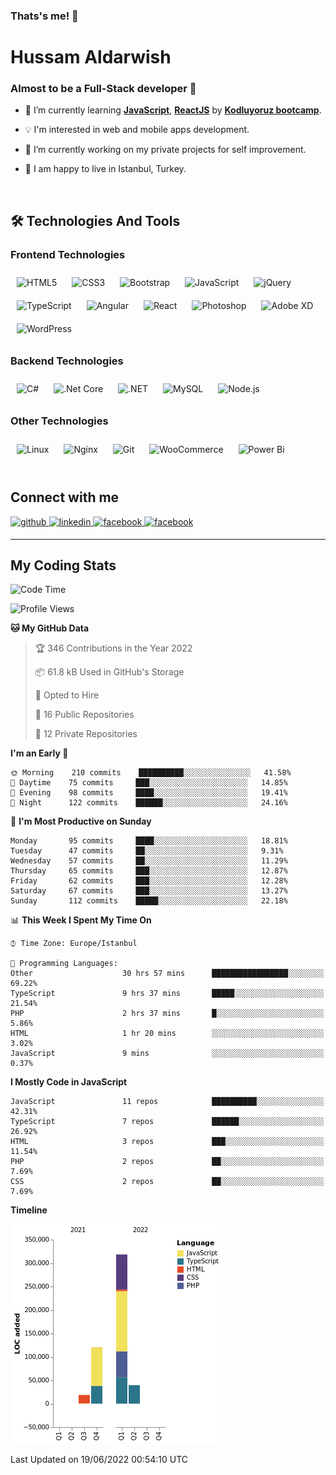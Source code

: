 ### Thats's me! 👋

# Hussam Aldarwish

### Almost to be a Full-Stack developer 🚀

- 🌱 I’m currently learning [**JavaScript**](https://www.javascript.com), [**ReactJS**](https://reactjs.org) by [**Kodluyoruz bootcamp**](https://www.kodluyoruz.org/bootcamp).

- 💡 I'm interested in web and mobile apps development.

- 🔭 I’m currently working on my private projects for self improvement.

- 📍 I am happy to live in Istanbul, Turkey.

<br/>

## 🛠 Technologies And Tools

### Frontend Technologies

<div align="left">  
<img style="margin: 10px" src="https://profilinator.rishav.dev/skills-assets/html5-original-wordmark.svg" alt="HTML5" height="50" />  
<img style="margin: 10px" src="https://profilinator.rishav.dev/skills-assets/css3-original-wordmark.svg" alt="CSS3" height="50" />  
<img style="margin: 10px" src="https://profilinator.rishav.dev/skills-assets/bootstrap-plain.svg" alt="Bootstrap" height="50" />  
<img style="margin: 10px" src="https://profilinator.rishav.dev/skills-assets/javascript-original.svg" alt="JavaScript" height="50" />  
<img style="margin: 10px" src="https://profilinator.rishav.dev/skills-assets/jquery.png" alt="jQuery" height="50" />  
<img style="margin: 10px" src="https://profilinator.rishav.dev/skills-assets/typescript-original.svg" alt="TypeScript" height="50" />  
<img style="margin: 10px" src="https://profilinator.rishav.dev/skills-assets/angularjs-original.svg" alt="Angular" height="50" />  
<img style="margin: 10px" src="https://profilinator.rishav.dev/skills-assets/react-original-wordmark.svg" alt="React" height="50" />  
<img style="margin: 10px" src="https://profilinator.rishav.dev/skills-assets/photoshop-plain.svg" alt="Photoshop" height="50" />  
<img style="margin: 10px" src="https://profilinator.rishav.dev/skills-assets/adobexd.png" alt="Adobe XD" height="50" />  
<img style="margin: 10px" src="https://profilinator.rishav.dev/skills-assets/wordpress.png" alt="WordPress" height="50" />  
</div>

### Backend Technologies

<div align="left">  
<img style="margin: 10px" src="https://profilinator.rishav.dev/skills-assets/csharp-original.svg" alt="C#" height="50" />  
<img style="margin: 10px" src="https://profilinator.rishav.dev/skills-assets/dotnetcore.png" alt=".Net Core" height="50" />  
<img style="margin: 10px" src="https://profilinator.rishav.dev/skills-assets/dot-net-original-wordmark.svg" alt=".NET" height="50" />  
<img style="margin: 10px" src="https://profilinator.rishav.dev/skills-assets/mysql-original-wordmark.svg" alt="MySQL" height="50" />  
<img style="margin: 10px" src="https://profilinator.rishav.dev/skills-assets/nodejs-original-wordmark.svg" alt="Node.js" height="50" />  
</div>

### Other Technologies

<div align="left">  
<img style="margin: 10px" src="https://profilinator.rishav.dev/skills-assets/linux-original.svg" alt="Linux" height="50" />  
<img style="margin: 10px" src="https://profilinator.rishav.dev/skills-assets/nginx-original.svg" alt="Nginx" height="50" />  
<img style="margin: 10px" src="https://profilinator.rishav.dev/skills-assets/git-scm-icon.svg" alt="Git" height="50" />  
<img style="margin: 10px" src="https://profilinator.rishav.dev/skills-assets/woocommerce.png" alt="WooCommerce" height="50" />  
<img style="margin: 10px" src="https://profilinator.rishav.dev/skills-assets/powerbi.png" alt="Power Bi" height="50" />  
</div>

<br/>

## Connect with me

<a href="https://github.com/https://github.com/hussam-aldarwish" target="_blank">
<img src=https://img.shields.io/badge/github-%2324292e.svg?&style=for-the-badge&logo=github&logoColor=white alt=github style="margin-bottom: 5px;" />
</a>
<a href="https://www.linkedin.com/in/hussam-aldarwish/" target="_blank">
<img src=https://img.shields.io/badge/linkedin-%231E77B5.svg?&style=for-the-badge&logo=linkedin&logoColor=white alt=linkedin style="margin-bottom: 5px;" />
</a>
<a href="https://www.facebook.com/https://www.facebook.com/hm.dr89" target="_blank">
<img src=https://img.shields.io/badge/facebook-%232E87FB.svg?&style=for-the-badge&logo=facebook&logoColor=white alt=facebook style="margin-bottom: 5px;" />
</a>  
<a href="https://www.hackerrank.com/hussam_aldarwish" target="_blank">
<img src=https://img.shields.io/badge/-Hackerrank-2EC866?style=for-the-badge&logo=HackerRank&logoColor=white alt=facebook style="margin-bottom: 5px;" />
</a>

<br/>   
  
---

## My Coding Stats

<!--START_SECTION:waka-->
![Code Time](http://img.shields.io/badge/Code%20Time-0%20secs-blue)

![Profile Views](http://img.shields.io/badge/Profile%20Views-0-blue)

**🐱 My GitHub Data** 

> 🏆 346 Contributions in the Year 2022
 > 
> 📦 61.8 kB Used in GitHub's Storage 
 > 
> 💼 Opted to Hire
 > 
> 📜 16 Public Repositories 
 > 
> 🔑 12 Private Repositories  
 > 
**I'm an Early 🐤** 

```text
🌞 Morning    210 commits    ██████████░░░░░░░░░░░░░░░   41.58% 
🌆 Daytime    75 commits     ███░░░░░░░░░░░░░░░░░░░░░░   14.85% 
🌃 Evening    98 commits     ████░░░░░░░░░░░░░░░░░░░░░   19.41% 
🌙 Night      122 commits    ██████░░░░░░░░░░░░░░░░░░░   24.16%

```
📅 **I'm Most Productive on Sunday** 

```text
Monday       95 commits     ████░░░░░░░░░░░░░░░░░░░░░   18.81% 
Tuesday      47 commits     ██░░░░░░░░░░░░░░░░░░░░░░░   9.31% 
Wednesday    57 commits     ██░░░░░░░░░░░░░░░░░░░░░░░   11.29% 
Thursday     65 commits     ███░░░░░░░░░░░░░░░░░░░░░░   12.87% 
Friday       62 commits     ███░░░░░░░░░░░░░░░░░░░░░░   12.28% 
Saturday     67 commits     ███░░░░░░░░░░░░░░░░░░░░░░   13.27% 
Sunday       112 commits    █████░░░░░░░░░░░░░░░░░░░░   22.18%

```


📊 **This Week I Spent My Time On** 

```text
⌚︎ Time Zone: Europe/Istanbul

💬 Programming Languages: 
Other                    30 hrs 57 mins      █████████████████░░░░░░░░   69.22% 
TypeScript               9 hrs 37 mins       █████░░░░░░░░░░░░░░░░░░░░   21.54% 
PHP                      2 hrs 37 mins       █░░░░░░░░░░░░░░░░░░░░░░░░   5.86% 
HTML                     1 hr 20 mins        ░░░░░░░░░░░░░░░░░░░░░░░░░   3.02% 
JavaScript               9 mins              ░░░░░░░░░░░░░░░░░░░░░░░░░   0.37%

```

**I Mostly Code in JavaScript** 

```text
JavaScript               11 repos            ██████████░░░░░░░░░░░░░░░   42.31% 
TypeScript               7 repos             ██████░░░░░░░░░░░░░░░░░░░   26.92% 
HTML                     3 repos             ███░░░░░░░░░░░░░░░░░░░░░░   11.54% 
PHP                      2 repos             ██░░░░░░░░░░░░░░░░░░░░░░░   7.69% 
CSS                      2 repos             ██░░░░░░░░░░░░░░░░░░░░░░░   7.69%

```


**Timeline**

![Chart not found](https://raw.githubusercontent.com/hussam-aldarwish/hussam-aldarwish/main/charts/bar_graph.png) 


 Last Updated on 19/06/2022 00:54:10 UTC
<!--END_SECTION:waka-->
